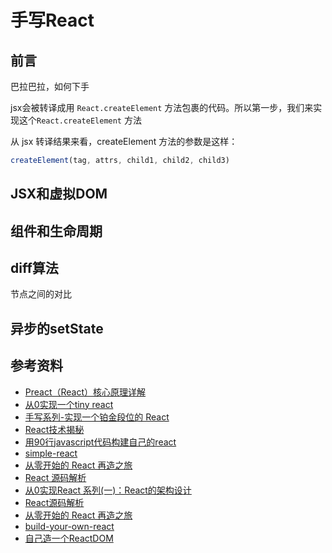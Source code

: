 # 手写React







## 前言

巴拉巴拉，如何下手

jsx会被转译成用 `React.createElement` 方法包裹的代码。所以第一步，我们来实现这个`React.createElement` 方法

从 jsx 转译结果来看，createElement 方法的参数是这样：

```javascript
createElement(tag, attrs, child1, child2, child3)
```



## JSX和虚拟DOM





## 组件和生命周期



## diff算法



节点之间的对比



## 异步的setState









## 参考资料

- [Preact（React）核心原理详解](https://mp.weixin.qq.com/s?__biz=MzU0ODk0MDg4Nw==&mid=2247483951&idx=1&sn=b4fbae59bd89c442c7c8fdaa97d0eca7&chksm=fbb63f17ccc1b60187019619a7ae0c8eee9e9a6a0ac12d02bb5d882b97f0426eb2d5c1a288ae&mpshare=1&scene=1&srcid=1219E4YN8Tw4TU6zNCpHO6Qi&sharer_sharetime=1576748110521&sharer_shareid=778ad5bf3b27e0078eb105d7277263f6#rd)
- [从0实现一个tiny react](https://github.com/ykforerlang/tinyreact)
- [手写系列-实现一个铂金段位的 React](https://mp.weixin.qq.com/s/C4pjEzYPZocRnJOaF1q0Jg)
- [React技术揭秘](https://react.iamkasong.com/)
- [用90行javascript代码构建自己的react](https://www.html.cn/web/javascript/19259.html)
- [simple-react](https://github.com/hujiulong/simple-react)
- [从零开始的 React 再造之旅](https://mp.weixin.qq.com/s?__biz=Mzk0MDMwMzQyOA==&mid=2247490304&idx=1&sn=ff1210a10d747ee4a467572cb479003e&source=41#wechat_redirect)
- [React 源码解析](https://zhuanlan.zhihu.com/p/28697362)
- [从0实现React 系列(一)：React的架构设计](https://mp.weixin.qq.com/s?__biz=Mzg4MTYwMzY1Mw==&mid=2247496377&idx=1&sn=0949ca28eee0fac69c8afcce76424cae&source=41#wechat_redirect)
- [React源码解析](https://github.com/AttackXiaoJinJin/reactExplain)
- [从零开始的 React 再造之旅](https://segmentfault.com/a/1190000021689852)
- [build-your-own-react](https://pomb.us/build-your-own-react/)
- [自己造一个ReactDOM](https://mp.weixin.qq.com/s/kmJWbNriGouztcGx4be8BQ)
